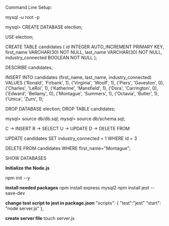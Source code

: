 Command Line Setup: 

mysql -u root -p

mysql> CREATE DATABASE election;

USE election;

CREATE TABLE candidates (
  id INTEGER AUTO_INCREMENT PRIMARY KEY,
  first_name VARCHAR(30) NOT NULL,
  last_name VARCHAR(30) NOT NULL,
  industry_connected BOOLEAN NOT NULL
);

DESCRIBE candidates;

INSERT INTO candidates (first_name, last_name, industry_connected)
VALUES
  ('Ronald', 'Firbank', 1),
  ('Virginia', 'Woolf', 1),
  ('Piers', 'Gaveston', 0),
  ('Charles', 'LeRoi', 1),
  ('Katherine', 'Mansfield', 1),
  ('Dora', 'Carrington', 0),
  ('Edward', 'Bellamy', 0),
  ('Montague', 'Summers', 1),
  ('Octavia', 'Butler', 1),
  ('Unica', 'Zurn', 1);

  DROP DATABASE election;
  DROP TABLE candidates;

  mysql> source db/db.sql;
  mysql> source db/schema.sql;


  C -> INSERT
  R -> SELECT
  U -> UPDATE
  D -> DELETE FROM

  UPDATE candidates
  SET industry_connected = 1
  WHERE id = 3

  DELETE FROM candidates
  WHERE first_name="Montague";

  SHOW DATABASES

  **Initialize the Node.js**

  npm init --y

**install needed packages**
  npm install express mysql2
  npm install jest --save-dev

  **change test script to jest in package.json**
  "scripts": {
      "test":"jest"
      "start": "node server.js"
},

**create server file**
touch server.js